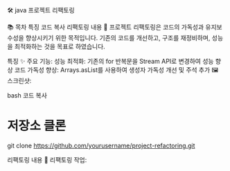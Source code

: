 🛠️ java 프로젝트 리팩토링

📚 목차
특징
코드 복사
리팩토링 내용
🎉 프로젝트 리팩토링은 코드의 가독성과 유지보수성을 향상시키기 위한 목적입니다. 기존의 코드를 개선하고, 구조를 재정비하며, 성능을 최적화하는 것을 목표로 하였습니다.

특징
✨ 주요 기능:
성능 최적화: 기존의 for 반복문을 Stream API로 변경하여 성능 향상
코드 가독성 향상: Arrays.asList를 사용하여 생성자 가독성 개선 및 주석 추가
🖼️ 스크린샷:

bash
코드 복사
# 저장소 클론
git clone https://github.com/yourusername/project-refactoring.git

리팩토링 내용
🔧 리팩토링 작업:
